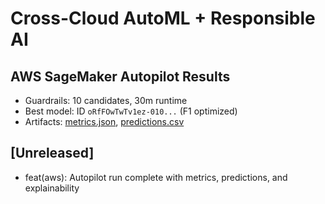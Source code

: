 # Cross-Cloud AutoML + Responsible AI
## AWS SageMaker Autopilot Results
- Guardrails: 10 candidates, 30m runtime
- Best model: ID `oRfFOwTwTv1ez-010...` (F1 optimized)
- Artifacts: [metrics.json](artifacts/aws/metrics.json), [predictions.csv](artifacts/aws/predictions.csv)
## [Unreleased]
- feat(aws): Autopilot run complete with metrics, predictions, and explainability
